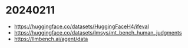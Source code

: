 # 20240211
 - https://huggingface.co/datasets/HuggingFaceH4/ifeval
 - https://huggingface.co/datasets/lmsys/mt_bench_human_judgments
 - https://llmbench.ai/agent/data
